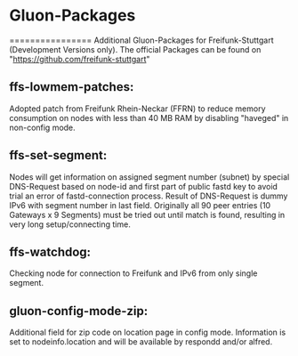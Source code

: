 # Gluon-Packages
================
Additional Gluon-Packages for Freifunk-Stuttgart (Development Versions only).
The official Packages can be found on "https://github.com/freifunk-stuttgart"


ffs-lowmem-patches:
-------------------
Adopted patch from Freifunk Rhein-Neckar (FFRN) to reduce memory consumption on nodes with less than 40 MB RAM
by disabling "haveged" in non-config mode.

ffs-set-segment:
----------------
Nodes will get information on assigned segment number (subnet) by special DNS-Request based on node-id and first
part of public fastd key to avoid trial an error of fastd-connection process. Result of DNS-Request is dummy IPv6
with segment number in last field. Originally all 90 peer entries (10 Gateways x 9 Segments) must be tried out until
match is found, resulting in very long setup/connecting time. 

ffs-watchdog:
-------------
Checking node for connection to Freifunk and IPv6 from only single segment.

gluon-config-mode-zip:
---------------------
Additional field for zip code on location page in config mode. Information is set to nodeinfo.location and will be
available by respondd and/or alfred.
